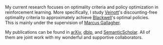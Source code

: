 My current research focuses on optimality criteria and policy optimization
in reinforcement learning.
More specifically, I study [Veinott](https://web.stanford.edu/group/msande-history/cgi-bin/mw/index.php/Arthur_F._Veinott,_Jr.)'s discounting-free optimality criteria
to approximately achieve [Blackwell](https://en.wikipedia.org/wiki/David_Blackwell)'s optimal policies.
This is mainly under the supervision of [Marcus Gallagher](https://marcusgal.github.io/).

My publications can be found in
[arXiv](https://arxiv.org/a/dewanto_v_1.html),
[dblp](https://dblp.org/pid/180/6982.html), and
[SemanticScholar](https://www.semanticscholar.org/author/Vektor-Dewanto/3408231).
All of them are joint work with my wonderful and supportive collaborators.
